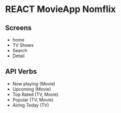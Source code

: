 # REACT MovieApp Nomflix

## Screens

- home
- TV Shows
- Search
- Detail

## API Verbs

- Now playing (Movie)
- Upcoming (Movie)
- Top Rated (TV, Movie)
- Popular (TV, Movie)
- Airing Today (TV)
